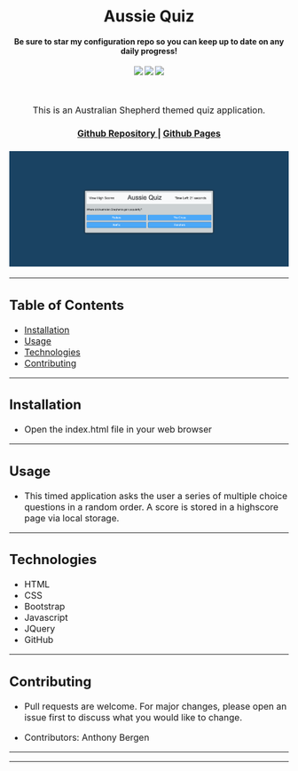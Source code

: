 <h1 align="center">
Aussie Quiz
</h1>
<h4 align="center" style="margin-bottom:10px">Be sure to star my configuration repo so you can keep up to date on any daily progress!</h4>
<div align="center">
  <h4>
    </a>
    <a href="https://github.com/adbergen/aussie-quiz/stargazers"><img src="https://img.shields.io/github/stars/adbergen/aussie-quiz.svg?style=plasticr"/></a>
    <a href="https://github.com/adbergen/aussie-quiz/commits/master"><img src="https://img.shields.io/github/last-commit/adbergen/aussie-quiz.svg?style=plasticr"/></a>
        <a href="https://github.com/adbergen/aussie-quiz/commits/master"><img src="https://img.shields.io/github/commit-activity/y/adbergen/aussie-quiz.svg?style=plasticr"/></a>
</h4>
<br>
</div>
<p align="center"><font size="3">
This is an Australian Shepherd themed quiz application.</p>
<div align="center"><a name="menu"></a>
  <h4>
    <a href="https://github.com/adbergen/aussie-quiz">
      Github Repository
    </a>
<span> | </span>
<a href="https://adbergen.github.io/aussie-quiz/">
      Github Pages
    </a>
  </h4>
</div>

![Screenshot of application demo](assets/demo.png)

<hr>

## Table of Contents

- [Installation](#installation)
- [Usage](#usage)
- [Technologies](#technologies)
- [Contributing](#contributing)

<hr>

## Installation

- Open the index.html file in your web browser

<hr>

## Usage

- This timed application asks the user a series of multiple choice questions in a random order. A score is stored in a highscore page via local storage.

<hr>

## Technologies

<ul>
<li>HTML</li>
<li>CSS</li>
<li>Bootstrap</li>
<li>Javascript</li>
<li>JQuery</li>
<li>GitHub</li>
</ul>

<hr>

## Contributing

- Pull requests are welcome. For major changes, please open an issue first to discuss what you would like to change.

- Contributors: Anthony Bergen

<hr><hr>
